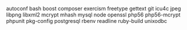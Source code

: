 autoconf
bash
boost
composer
exercism
freetype
gettext
git
icu4c
jpeg
libpng
libxml2
mcrypt
mhash
mysql
node
openssl
php56
php56-mcrypt
phpunit
pkg-config
postgresql
rbenv
readline
ruby-build
unixodbc
